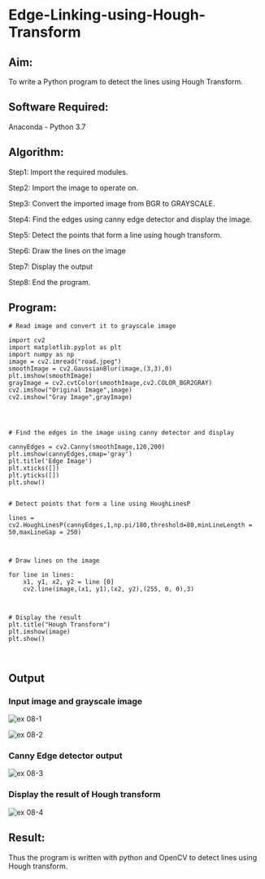 # Edge-Linking-using-Hough-Transform
## Aim:
To write a Python program to detect the lines using Hough Transform.

## Software Required:
Anaconda - Python 3.7

## Algorithm:
Step1: Import the required modules.

Step2: Import the image to operate on.

Step3: Convert the imported image from BGR to GRAYSCALE.

Step4: Find the edges using canny edge detector and display the image.

Step5: Detect the points that form a line using hough transform.

Step6: Draw the lines on the image

Step7: Display the output

Step8: End the program.

## Program:
```
# Read image and convert it to grayscale image

import cv2
import matplotlib.pyplot as plt
import numpy as np
image = cv2.imread("road.jpeg")
smoothImage = cv2.GaussianBlur(image,(3,3),0)
plt.imshow(smoothImage)
grayImage = cv2.cvtColor(smoothImage,cv2.COLOR_BGR2GRAY)
cv2.imshow("Original Image",image)
cv2.imshow("Gray Image",grayImage)




# Find the edges in the image using canny detector and display

cannyEdges = cv2.Canny(smoothImage,120,200)
plt.imshow(cannyEdges,cmap='gray')
plt.title('Edge Image')
plt.xticks([])
plt.yticks([])
plt.show()


# Detect points that form a line using HoughLinesP

lines = cv2.HoughLinesP(cannyEdges,1,np.pi/180,threshold=80,minLineLength = 50,maxLineGap = 250)



# Draw lines on the image

for line in lines:
    x1, y1, x2, y2 = line [0]
    cv2.line(image,(x1, y1),(x2, y2),(255, 0, 0),3)



# Display the result
plt.title("Hough Transform")
plt.imshow(image)
plt.show()



```
## Output

### Input image and grayscale image

![ex 08-1](https://user-images.githubusercontent.com/93427186/170726437-cf053f47-b844-4961-b949-08b710201a35.png)


![ex 08-2](https://user-images.githubusercontent.com/93427186/170726463-22a178a4-d7e7-42e7-a987-fa57e149fb8a.png)


### Canny Edge detector output

![ex 08-3](https://user-images.githubusercontent.com/93427186/170726534-4fa27a69-a8b3-434e-81da-6aec566d9366.png)


### Display the result of Hough transform

![ex 08-4](https://user-images.githubusercontent.com/93427186/170726561-91cc9183-643f-4fc8-9c49-c0746b878408.png)

## Result:
Thus the program is written with python and OpenCV to detect lines using Hough transform. 
